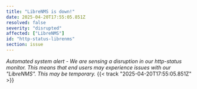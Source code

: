```yaml
---
title: "LibreNMS is down!"
date: 2025-04-20T17:55:05.851Z
resolved: false
severity: "disrupted"
affected: ["LibreNMS"]
id: "http-status-librenms"
section: issue
---
```


**Automated system alert* - We are sensing a disruption in our http-status monitor. This means that end users may experience issues with our "LibreNMS". This may be temporary.* {{< track "2025-04-20T17:55:05.851Z" >}}
